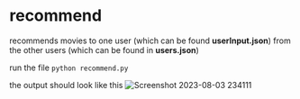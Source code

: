 # recommend

recommends movies to one user (which can be found **userInput.json**) from the other users (which can be found in **users.json**)

run the file ```python recommend.py```

the output should look like this
![Screenshot 2023-08-03 234111](https://github.com/ShalvexNovachrono/recommend/assets/55297590/a64672dd-186d-40b0-b6ed-e98a4ab63632)
